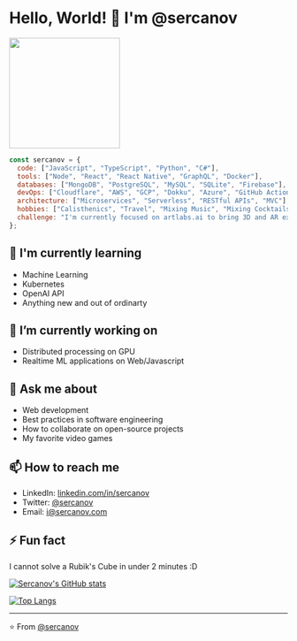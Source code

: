 # Hello, World! 👋 I'm @sercanov

<img align='clear' src='https://media.giphy.com/media/13HgwGsXF0aiGY/giphy.gif' width='200"'>

```javascript
const sercanov = {
  code: ["JavaScript", "TypeScript", "Python", "C#"],
  tools: ["Node", "React", "React Native", "GraphQL", "Docker"],
  databases: ["MongoDB", "PostgreSQL", "MySQL", "SQLite", "Firebase"],
  devOps: ["Cloudflare", "AWS", "GCP", "Dokku", "Azure", "GitHub Actions", "GitLab CI/CD"],
  architecture: ["Microservices", "Serverless", "RESTful APIs", "MVC"],
  hobbies: ["Calisthenics", "Travel", "Mixing Music", "Mixing Cocktails", "Gaming"],
  challenge: "I'm currently focused on artlabs.ai to bring 3D and AR experiences to peoples everyday life"
};
```

## 🌱 I'm currently learning

- Machine Learning
- Kubernetes
- OpenAI API
- Anything new and out of ordinarty


## 🔭 I’m currently working on

- Distributed processing on GPU
- Realtime ML applications on Web/Javascript 

## 💬 Ask me about

- Web development
- Best practices in software engineering
- How to collaborate on open-source projects
- My favorite video games

## 📫 How to reach me

- LinkedIn: [linkedin.com/in/sercanov](https://www.linkedin.com/in/sercanov)
- Twitter: [@sercanov](https://twitter.com/sercanov)
- Email: [i@sercanov.com](mailto:i@sercanov.com)


## ⚡ Fun fact

I cannot solve a Rubik's Cube in under 2 minutes :D

[![Sercanov's GitHub stats](https://github-readme-stats.vercel.app/api?username=sercanov&show_icons=true&theme=radical)](https://github.com/sercanov/github-readme-stats)

[![Top Langs](https://github-readme-stats.vercel.app/api/top-langs/?username=sercanov&layout=compact&theme=radical)](https://github.com/sercanov/github-readme-stats)

---

⭐️ From [@sercanov](https://github.com/sercanov)
